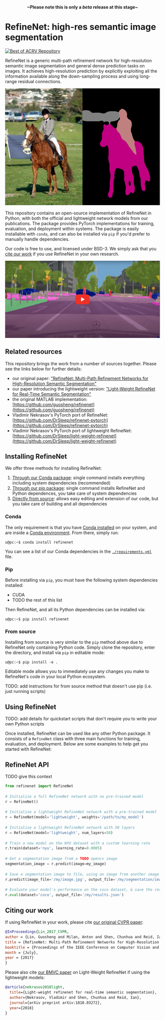 <p align=center><strong>~Please note this is only a <em>beta</em> release at this stage~</strong></p>

# RefineNet: high-res semantic image segmentation

[![Best of ACRV Repository](https://img.shields.io/badge/collection-best--of--acrv-%23a31b2a)](https://roboticvision.org/best-of-acrv)

RefineNet is a generic multi-path refinement network for high-resolution semantic image segmentation and general dense prediction tasks on images. It achieves high-resolution prediction by explicitly exploiting all the information available along the down-sampling process and using long-range residual connections.

<p align="center">
<img alt="RefineNet sample image on PASCAL VOC dataset" src="./docs/refinenet_sample.png" />
</p>

This repository contains an open-source implementation of RefineNet in Python, with both the official and lightweight network models from our publications. The package provides PyTorch implementations for training, evaluation, and deployment within systems. The package is easily installable with `conda`, and can also be installed via `pip` if you'd prefer to manually handle dependencies.

Our code is free to use, and licensed under BSD-3. We simply ask that you [cite our work](#citing-our-work) if you use RefineNet in your own research.

[![RefineNet Results on the CityScapes dataset](./docs/refinenet_video.jpg)](https://www.youtube.com/watch?v=L0V6zmGP_oQ)

## Related resources

This repository brings the work from a number of sources together. Please see the links below for further details:

- our original paper: ["RefineNet: Multi-Path Refinement Networks for High-Resolution Semantic Segmentation"](#citing-our-work)
- our paper introducing the lightweight version: ["Light-Weight RefineNet for Real-Time Semantic Segmentation"](#citing-out-work)
- the original MATLAB implementation: [https://github.com/guosheng/refinenet](https://github.com/guosheng/refinenet)
- Vladimir Nekrasov's PyTorch port of RefineNet: [https://github.com/DrSleep/refinenet-pytorch](https://github.com/DrSleep/refinenet-pytorch)
- Vladimir Nekrasov's PyTorch port of lightweight RefineNet: [https://github.com/DrSleep/light-weight-refinenet](https://github.com/DrSleep/light-weight-refinenet)

## Installing RefineNet

We offer three methods for installing RefineNet:

1. [Through our Conda package](#conda): single command installs everything including system dependencies (recommended)
2. [Through our pip package](#pip): single command installs RefineNet and Python dependences, you take care of system dependencies
3. [Directly from source](#from-source): allows easy editing and extension of our code, but you take care of building and all dependencies

### Conda

The only requirement is that you have [Conda installed](https://conda.io/projects/conda/en/latest/user-guide/install/index.html) on your system, and are inside a [Conda environment](https://conda.io/projects/conda/en/latest/user-guide/tasks/manage-environments.html). From there, simply run:

```
u@pc:~$ conda install refinenet
```

You can see a list of our Conda dependencies in the [`./requirements.yml`](./requirements.yml) file.

### Pip

Before installing via `pip`, you must have the following system dependencies installed:

- CUDA
- TODO the rest of this list

Then RefineNet, and all its Python dependencies can be installed via:

```
u@pc:~$ pip install refinenet
```

### From source

Installing from source is very similar to the `pip` method above due to RefineNet only containing Python code. Simply clone the repository, enter the directory, and install via `pip` in editable mode:

```
u@pc:~$ pip install -e .
```

Editable mode allows you to immediately use any changes you make to RefineNet's code in your local Python ecosystem.

TODO: add instructions for from source method that doesn't use pip (i.e. just running scripts)

## Using RefineNet

TODO: add details for quickstart scripts that don't require you to write your own Python scripts

Once installed, RefineNet can be used like any other Python package. It consists of a `RefineNet` class with three main functions for training, evaluation, and deployment. Below are some examples to help get you started with RefineNet:

## RefineNet API

TODO give this context

```python
from refinenet import RefineNet

# Initialise a full RefineNet network with no pre-trained model
r = RefineNet()

# Initialise a lightweight RefineNet network with a pre-trained model
r = RefineNet(model='lightweight', weights='/path/to/my_model')

# Initialise a lightweight RefineNet network with 50 layers
r = RefineNet(model='lightweight', num_layers=50)

# Train a new model on the NYU dataset with a custom learning rate
r.train(dataset='nyu', learning_rate=0.0005)

# Get a segmentation image from a TODO opencv image
segmentation_image = r.predict(image=my_image)

# Save a segmentation image to file, using an image from another image file
r.predict(image_file='/my/image.jpg', output_file='/my/segmentation/image.jpg')

# Evaluate your model's performance on the coco dataset, & save the results
r.eval(dataset='coco', output_file='/my/results.json')
```

## Citing our work

If using RefineNet in your work, please cite [our original CVPR paper](https://openaccess.thecvf.com/content_cvpr_2017/papers/Lin_RefineNet_Multi-Path_Refinement_CVPR_2017_paper.pdf):

```bibtex
@InProceedings{Lin_2017_CVPR,
author = {Lin, Guosheng and Milan, Anton and Shen, Chunhua and Reid, Ian},
title = {RefineNet: Multi-Path Refinement Networks for High-Resolution Semantic Segmentation},
booktitle = {Proceedings of the IEEE Conference on Computer Vision and Pattern Recognition (CVPR)},
month = {July},
year = {2017}
}
```

Please also cite [our BMVC paper](http://bmvc2018.org/contents/papers/0494.pdf) on Light-Weight RefineNet if using the lightweight models:

```bibtex
@article{nekrasov2018light,
  title={Light-weight refinenet for real-time semantic segmentation},
  author={Nekrasov, Vladimir and Shen, Chunhua and Reid, Ian},
  journal={arXiv preprint arXiv:1810.03272},
  year={2018}
}
```
